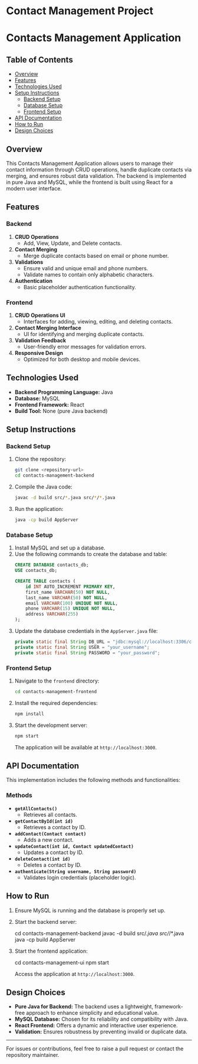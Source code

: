 ﻿# Contact Management Project
# Contacts Management Application

## Table of Contents

- [Overview](#overview)
- [Features](#features)
- [Technologies Used](#technologies-used)
- [Setup Instructions](#setup-instructions)
  - [Backend Setup](#backend-setup)
  - [Database Setup](#database-setup)
  - [Frontend Setup](#frontend-setup)
- [API Documentation](#api-documentation)
- [How to Run](#how-to-run)
- [Design Choices](#design-choices)

## Overview

This Contacts Management Application allows users to manage their contact information through CRUD operations, handle duplicate contacts via merging, and ensures robust data validation. The backend is implemented in pure Java and MySQL, while the frontend is built using React for a modern user interface.

## Features

### Backend

1. **CRUD Operations**
   - Add, View, Update, and Delete contacts.
2. **Contact Merging**
   - Merge duplicate contacts based on email or phone number.
3. **Validations**
   - Ensure valid and unique email and phone numbers.
   - Validate names to contain only alphabetic characters.
4. **Authentication**
   - Basic placeholder authentication functionality.

### Frontend

1. **CRUD Operations UI**
   - Interfaces for adding, viewing, editing, and deleting contacts.
2. **Contact Merging Interface**
   - UI for identifying and merging duplicate contacts.
3. **Validation Feedback**
   - User-friendly error messages for validation errors.
4. **Responsive Design**
   - Optimized for both desktop and mobile devices.

## Technologies Used

- **Backend Programming Language:** Java
- **Database:** MySQL
- **Frontend Framework:** React
- **Build Tool:** None (pure Java backend)

## Setup Instructions

### Backend Setup

1. Clone the repository:

   ```bash
   git clone <repository-url>
   cd contacts-management-backend
   ```

2. Compile the Java code:

   ```bash
   javac -d build src/*.java src/*/*.java
   ```

3. Run the application:

   ```bash
   java -cp build AppServer
   ```

### Database Setup

1. Install MySQL and set up a database.
2. Use the following commands to create the database and table:
   ```sql
   CREATE DATABASE contacts_db;
   USE contacts_db;

   CREATE TABLE contacts (
       id INT AUTO_INCREMENT PRIMARY KEY,
       first_name VARCHAR(50) NOT NULL,
       last_name VARCHAR(50) NOT NULL,
       email VARCHAR(100) UNIQUE NOT NULL,
       phone VARCHAR(15) UNIQUE NOT NULL,
       address VARCHAR(255)
   );
   ```
3. Update the database credentials in the `AppServer.java` file:
   ```java
   private static final String DB_URL = "jdbc:mysql://localhost:3306/contacts_db";
   private static final String USER = "your_username";
   private static final String PASSWORD = "your_password";
   ```

### Frontend Setup

1. Navigate to the `frontend` directory:

   ```bash
   cd contacts-management-frontend
   ```

2. Install the required dependencies:

   ```bash
   npm install
   ```

3. Start the development server:

   ```bash
   npm start
   ```

   The application will be available at `http://localhost:3000`.

## API Documentation

This implementation includes the following methods and functionalities:

### Methods

- **`getAllContacts()`**
  - Retrieves all contacts.
- **`getContactById(int id)`**
  - Retrieves a contact by ID.
- **`addContact(Contact contact)`**
  - Adds a new contact.
- **`updateContact(int id, Contact updatedContact)`**
  - Updates a contact by ID.
- **`deleteContact(int id)`**
  - Deletes a contact by ID.
- **`authenticate(String username, String password)`**
  - Validates login credentials (placeholder logic).

## How to Run

1. Ensure MySQL is running and the database is properly set up.
2. Start the backend server:

   
   cd contacts-management-backend
   javac -d build src/*.java src/*/*.java
   java -cp build AppServer
   

3. Start the frontend application:

   
   cd contacts-management-ui
   npm start
   

   Access the application at `http://localhost:3000`.

## Design Choices

- **Pure Java for Backend:** The backend uses a lightweight, framework-free approach to enhance simplicity and educational value.
- **MySQL Database:** Chosen for its reliability and compatibility with Java.
- **React Frontend:** Offers a dynamic and interactive user experience.
- **Validation:** Ensures robustness by preventing invalid or duplicate data.

---

For issues or contributions, feel free to raise a pull request or contact the repository maintainer.

